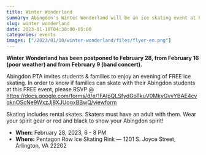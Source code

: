 ```yaml
--- 
title: Winter Wonderland
summary: Abingdon's Winter Wonderland will be an ice skating event at Pentagon Row on Tuesday, February 28.
slug: winter wonderland
date: 2023-01-10T04:30:00-05:00
categories: events
images: ["/2023/01/10/winter-wonderland/files/flyer-en.png"]
---
```


**Winter Wonderland has been postponed to February 28, from February 16 (poor weather) and from February 9 (band concert).**

Abingdon PTA invites students & families to enjoy an evening of FREE ice skating. In order to know if families can skate with their Abingdon students at this FREE event, please RSVP @ https://docs.google.com/forms/d/e/1FAIpQLSfydGoTkuV0MkyGvvYBAE4cvqknOScNe9WxzJj8XJUogxBBwQ/viewform

Skating includes rental skates. Skaters must have an adult with them. Wear your spirit gear or red and black to show your Abingdon spirit!

- **When:** February 28, 2023, 6 - 8 PM
- **Where:** Pentagon Row Ice Skating Rink — 1201 S. Joyce Street, Arlington, VA 22202